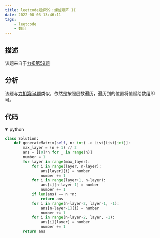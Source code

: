 ```yaml
---
title: leetcode题解59：螺旋矩阵 II
date: 2022-08-03 13:46:11
tags:
    - leetcode
    - 数组
---
```


## 描述

该题来自于[力扣第59题](https://leetcode-cn.com/problems/spiral-matrix-ii/)

<!--more-->

## 分析

该题与[力扣第54题](https://caoqinping.com/2022/08/02/leetcode题解54/)类似，依然是按照层数遍历，遍历到的位置将值赋给数组即可。

## 代码

<details open>
<summary>python</summary>

```python
class Solution:
    def generateMatrix(self, n: int) -> List[List[int]]:
        max_layer = (n + 1) // 2
        ans = [[0]*n for _ in range(n)]
        number = 1
        for layer in range(max_layer):
            for i in range(layer, n-layer):
                ans[layer][i] = number
                number += 1
            for i in range(layer+1, n-layer):
                ans[i][n-layer-1] = number
                number += 1
            if len(ans) == n *n:
                return ans
            for i in range(n-layer-2, layer-1, -1):
                ans[n-layer-1][i] = number
                number += 1
            for i in range(n-layer-2, layer, -1):
                ans[i][layer] = number
                number += 1
        return ans
```
